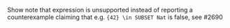Show note that expression is unsupported instead of reporting a counterexample claiming that e.g. `{42} \in SUBSET Nat` is false, see #2690
